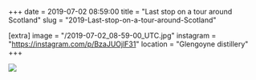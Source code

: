+++
date = 2019-07-02 08:59:00
title = "Last stop on a tour around Scotland"
slug = "2019-Last-stop-on-a-tour-around-Scotland"

[extra]
image = "/2019-07-02_08-59-00_UTC.jpg"
instagram = "https://instagram.com/p/BzaJUOjlF31"
location = "Glengoyne distillery"
+++

<img src="/2019-07-02_08-59-00_UTC.jpg" />
